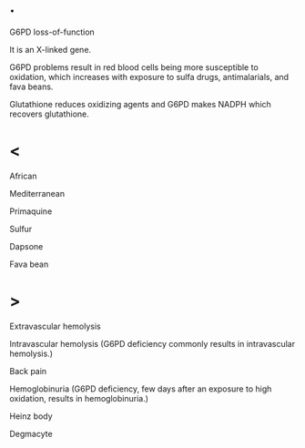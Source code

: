 # .

G6PD loss-of-function

It is an X-linked gene.

G6PD problems result in red blood cells being more susceptible to oxidation, which increases with exposure to sulfa drugs, antimalarials, and fava beans.

Glutathione reduces oxidizing agents and G6PD makes NADPH which recovers glutathione.

# <

African

Mediterranean

Primaquine

Sulfur

Dapsone

Fava bean

# >

Extravascular hemolysis

Intravascular hemolysis (G6PD deficiency commonly results in intravascular hemolysis.)

Back pain

Hemoglobinuria (G6PD deficiency, few days after an exposure to high oxidation, results in hemoglobinuria.)

Heinz body

Degmacyte
